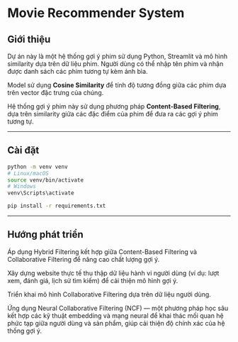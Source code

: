 # Movie Recommender System

## Giới thiệu

Dự án này là một hệ thống gợi ý phim sử dụng Python, Streamlit và mô hình similarity dựa trên dữ liệu phim. Người dùng có thể nhập tên phim và nhận được danh sách các phim tương tự kèm ảnh bìa.

Model sử dụng **Cosine Similarity** để tính độ tương đồng giữa các phim dựa trên vector đặc trưng của chúng.

Hệ thống gợi ý phim này sử dụng phương pháp **Content-Based Filtering**, dựa trên similarity giữa các đặc điểm của phim để đưa ra các gợi ý phim tương tự.

---

## Cài đặt
```bash
python -m venv venv
# Linux/macOS
source venv/bin/activate   
# Windows
venv\Scripts\activate      

pip install -r requirements.txt
```
---
## Hướng phát triển
Áp dụng Hybrid Filtering kết hợp giữa Content-Based Filtering và Collaborative Filtering để nâng cao chất lượng gợi ý.

Xây dựng website thực tế thu thập dữ liệu hành vi người dùng (ví dụ: lượt xem, đánh giá, lịch sử tìm kiếm) để cải thiện mô hình gợi ý.

Triển khai mô hình Collaborative Filtering dựa trên dữ liệu người dùng.

Ứng dụng Neural Collaborative Filtering (NCF) — một phương pháp học sâu kết hợp các kỹ thuật embedding và mạng neural để khai thác mối quan hệ phức tạp giữa người dùng và sản phẩm, giúp cải thiện độ chính xác của hệ thống gợi ý.

